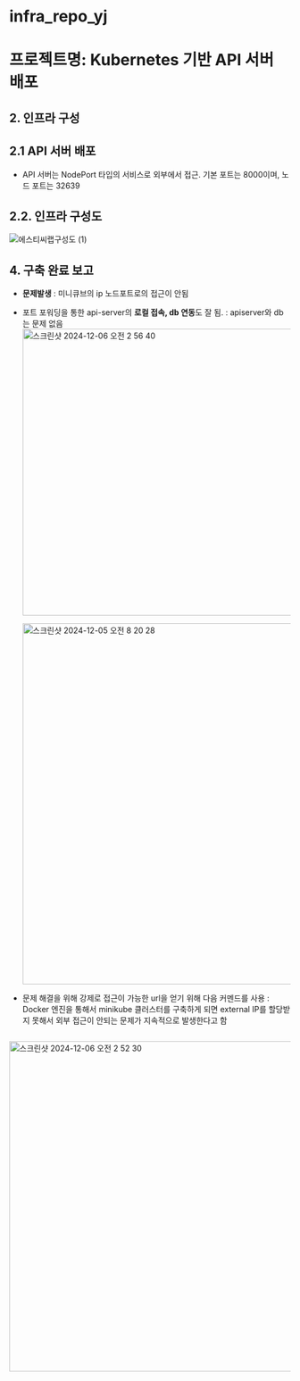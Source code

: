 # infra_repo_yj

# 프로젝트명: Kubernetes 기반 API 서버 배포

## 2. 인프라 구성

## 2.1 API 서버 배포
- API 서버는 NodePort 타입의 서비스로 외부에서 접근. 기본 포트는 8000이며, 노드 포트는 32639

## 2.2. 인프라 구성도
![에스티씨랩구성도 (1)](https://github.com/user-attachments/assets/b5ce48e9-0faa-44f8-867a-a3543c41c257)


## 4. 구축 완료 보고
- **문제발생** : 미니큐브의 ip 노드포트로의 접근이 안됨
- 포트 포워딩을 통한 api-server의 **로컬 접속, db 연동**도 잘 됨.
  : apiserver와 db는 문제 없음
  <img width="514" alt="스크린샷 2024-12-06 오전 2 56 40" src="https://github.com/user-attachments/assets/9650e785-42f6-46e9-b51e-943579f34172">

  <img width="647" alt="스크린샷 2024-12-05 오전 8 20 28" src="https://github.com/user-attachments/assets/e246bac1-9247-4f5a-b366-774131337d0f">

- 문제 해결을 위해 강제로 접근이 가능한 url을 얻기 위해 다음 커멘드를 사용
  : Docker 엔진을 통해서 minikube 클러스터를 구축하게 되면 external IP를 할당받지 못해서 외부 접근이 안되는 문제가 지속적으로 발생한다고 함
  ```minikube service my-svc --url
  
<img width="592" alt="스크린샷 2024-12-06 오전 2 52 30" src="https://github.com/user-attachments/assets/70809806-329c-45d9-9674-6b04a8522c3b">

